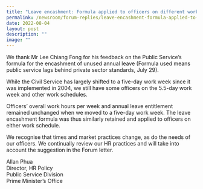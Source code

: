 ```yaml
---
title: "Leave encashment: Formula applied to officers on different work schedules"
permalink: /newsroom/forum-replies/leave-encashment-formula-applied-to-officers-on-different-work-schedules/
date: 2022-08-04
layout: post
description: ""
image: ""
---
```

We thank Mr Lee Chiang Fong for his feedback on the Public Service’s formula for the encashment of unused annual leave (Formula used means public service lags behind private sector standards, July 29).  
  
While the Civil Service has largely shifted to a five-day work week since it was implemented in 2004, we still have some officers on the 5.5-day work week and other work schedules.  
  
Officers’ overall work hours per week and annual leave entitlement remained unchanged when we moved to a five-day work week. The leave encashment formula was thus similarly retained and applied to officers on either work schedule.  
  
We recognise that times and market practices change, as do the needs of our officers. We continually review our HR practices and will take into account the suggestion in the Forum letter.  
  
Allan Phua  
Director, HR Policy  
Public Service Division  
Prime Minister’s Office